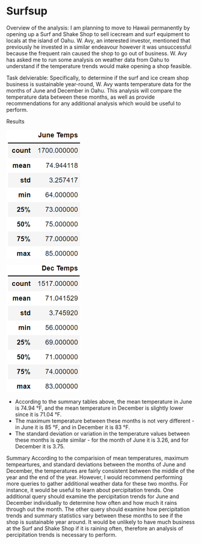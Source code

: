 # Surfsup

Overview of the analysis: 
I am planning to move to Hawaii permanently by opening up a Surf and Shake Shop to sell icecream and surf equipment to locals at the island of Oahu. W. Avy, an interested investor, mentioned that previously he invested in a similar  endeavour however it was unsuccessful because the frequent rain caused the shop to go out of business. W. Avy has asked me to run some analysis on weather data from Oahu to understand if the temperature trends would make opening a shop feasible. 

Task delvierable:
Specifically, to determine if the surf and ice cream shop business is sustainable year-round, W. Avy wants temperature data for the months of June and December in Oahu. This analysis will compare the temperature data between these months, as well as provide recommendations for any additional analysis which would be useful to perform.

Results

![](June%20temps.PNG)

![](dec%20temps.PNG)

- According to the summary tables above, the mean temperature in June is 74.94 °F, and the mean temperature in December is slightly lower since it is 71.04 °F.
- The maximum temperature between these months is not very different - in June it is 85 °F, and in December it is 83 °F.
- The standard deviation or variation in the temperature values between these months is quite similar - for the month of June it is 3.26, and for December it is 3.75.

Summary
According to the comparision of mean temperatures, maximum tempeartures, and standard deviations between the months of June and December, the temperatures are fairly consistent between the middle of the year and the end of the year. However, I would recommend performing more queries to gather additional weather data for these two months. For instance, it would be useful to learn about percipitation trends. One additional query should examine the percipitation trends for June and December individually to determine how often and how much it rains through out the month. The other query should examine how percipitation trends and summary statistics vary between these months to see if the shop is sustainable year around. It would be unlikely to have much business at the Surf and Shake Shop if it is raining often, therefore an analysis of percipitation trends is necessary to perform. 

